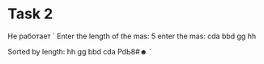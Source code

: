 # Task 2
Не работает
`
Enter the length of the mas: 
5
enter the mas:
cda
bbd
gg
hh

Sorted by length:
hh
gg
bbd
cda
PdЬ8#☻
`